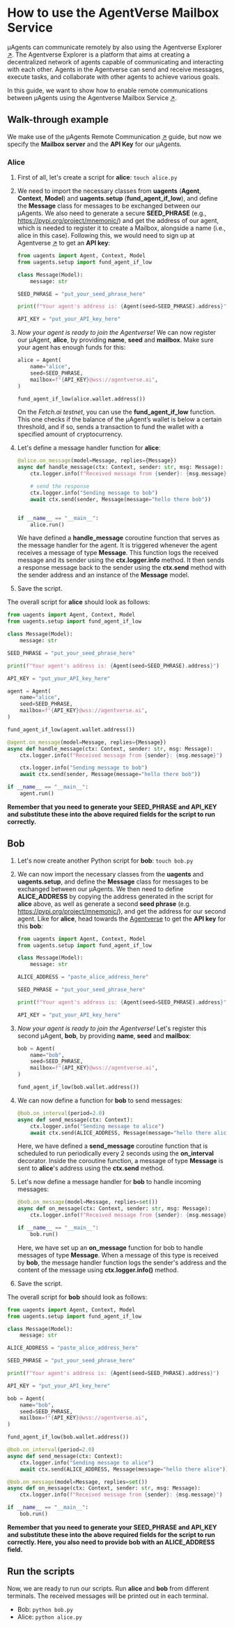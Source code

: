 # How to use the AgentVerse Mailbox Service

μAgents can communicate remotely by also using the Agentverse Explorer [↗️](https://agentverse.ai/)️. The Agentverse Explorer is a platform that aims at creating a decentralized network of agents capable of communicating and interacting with each other. Agents in the Agentverse can send and receive messages, execute tasks, and collaborate with other agents to achieve various goals.

In this guide, we want to show how to enable remote communications between μAgents using the Agentverse Mailbox Service [↗️](/docs/references/contracts/uagents-almanac/register-in-the-agentverse-mailbox.md). 

## Walk-through example

We make use of the μAgents Remote Communication [↗️](/docs/guides/agents/start-communicating-with-other-agents/remote-communication.md) guide, but now we specify the **Mailbox server** and the **API Key** for our μAgents.

### Alice 

1. First of all, let's create a script for **alice**: `touch alice.py`
2. We need to import the necessary classes from **uagents** (**Agent**, **Context**, **Model**) and **uagents.setup** (**fund_agent_if_low**), and define the **Message** class for messages to be exchanged between our μAgents. We also need to generate a secure **SEED_PHRASE** (e.g., https://pypi.org/project/mnemonic/) and get the address of our agent, which is  needed to register it to create a Mailbox, alongside a name (i.e., alice in this case). Following this, we would need to sign up at Agentverse [↗️](https://agentverse.ai) to get an **API key**:

    ```py copy
    from uagents import Agent, Context, Model
    from uagents.setup import fund_agent_if_low

    class Message(Model):
        message: str

    SEED_PHRASE = "put_your_seed_phrase_here"
   
    print(f"Your agent's address is: {Agent(seed=SEED_PHRASE).address}")

    API_KEY = "put_your_API_key_here"
    ```

3. _Now your agent is ready to join the Agentverse!_ We can now register our μAgent, **alice**, by providing **name**, **seed** and **mailbox**. Make sure your agent has enough funds for this:

    ```py copy
    alice = Agent(
        name="alice",
        seed=SEED_PHRASE,
        mailbox=f"{API_KEY}@wss://agentverse.ai",
    )

    fund_agent_if_low(alice.wallet.address())
    ```
   
   On the _Fetch.ai testnet_, you can use the **fund_agent_if_low** function. This one checks if the balance of the μAgent’s wallet is below a certain threshold, and if so, sends a transaction to fund the wallet with a specified amount of cryptocurrency.

4. Let's define a message handler function for **alice**:

    ```py copy
    @alice.on_message(model=Message, replies={Message})
    async def handle_message(ctx: Context, sender: str, msg: Message):
        ctx.logger.info(f"Received message from {sender}: {msg.message}")

        # send the response
        ctx.logger.info("Sending message to bob")
        await ctx.send(sender, Message(message="hello there bob"))


    if __name__ == "__main__":
        alice.run()
    ```
    
    We have defined a **handle_message** coroutine function that serves as the message handler for the agent. It is triggered whenever the agent receives a message of type **Message**. This function logs the received message and its sender using the **ctx.logger.info** method. It then sends a response message back to the sender using the **ctx.send** method with the sender address and an instance of the **Message** model.

5. Save the script.

The overall script for **alice** should look as follows:

```py copy filename="alice.py"
from uagents import Agent, Context, Model
from uagents.setup import fund_agent_if_low

class Message(Model):
    message: str

SEED_PHRASE = "put_your_seed_phrase_here"

print(f"Your agent's address is: {Agent(seed=SEED_PHRASE).address}")

API_KEY = "put_your_API_key_here"

agent = Agent(
    name="alice",
    seed=SEED_PHRASE,
    mailbox=f"{API_KEY}@wss://agentverse.ai",
)

fund_agent_if_low(agent.wallet.address())

@agent.on_message(model=Message, replies={Message})
async def handle_message(ctx: Context, sender: str, msg: Message):
    ctx.logger.info(f"Received message from {sender}: {msg.message}")

    ctx.logger.info("Sending message to bob")
    await ctx.send(sender, Message(message="hello there bob"))

if __name__ == "__main__":
    agent.run()
```

**Remember that you need to generate your SEED_PHRASE and API_KEY and substitute these into the above required fields for the script to run correctly.**

## Bob

1. Let's now create another Python script for **bob**: `touch bob.py`
2. We can now import the necessary classes from the **uagents** and **uagents.setup**, and define the **Message** class for messages to be exchanged between our μAgents. We then need to define **ALICE_ADDRESS** by copying the address generated in the script for **alice** above, as well as generate a second **seed phrase** (e.g. https://pypi.org/project/mnemonic/), and get the address for our second agent. Like for **alice**, head towards the [Agentverse](https://agentverse.ai) to get the **API key** for this **bob**:

    ```py copy
    from uagents import Agent, Context, Model
    from uagents.setup import fund_agent_if_low

    class Message(Model):
        message: str
   
    ALICE_ADDRESS = "paste_alice_address_here"

    SEED_PHRASE = "put_your_seed_phrase_here"
   
    print(f"Your agent's address is: {Agent(seed=SEED_PHRASE).address}")

    API_KEY = "put_your_API_key_here"
    ```

3. _Now your agent is ready to join the Agentverse!_ Let's register this second μAgent, **bob**, by providing **name**, **seed** and **mailbox**:

    ```py copy
    bob = Agent(
        name="bob",
        seed=SEED_PHRASE,
        mailbox=f"{API_KEY}@wss://agentverse.ai",
    )

    fund_agent_if_low(bob.wallet.address())
    ```

4. We can now define a function for **bob** to send messages:

    ```py copy
    @bob.on_interval(period=2.0)
    async def send_message(ctx: Context):
        ctx.logger.info("Sending message to alice")
        await ctx.send(ALICE_ADDRESS, Message(message="hello there alice"))
    ```

    Here, we have defined a **send_message** coroutine function that is scheduled to run periodically every 2 seconds using the **on_interval** decorator. Inside the coroutine function, a message of type **Message** is sent to **alice**'s address using the **ctx.send** method.

5. Let's now define a message handler for **bob** to handle incoming messages: 

    ```py copy
    @bob.on_message(model=Message, replies=set())
    async def on_message(ctx: Context, sender: str, msg: Message):
        ctx.logger.info(f"Received message from {sender}: {msg.message}")

    if __name__ == "__main__":
        bob.run()
    ```
   Here, we have set up an **on_message** function for bob to handle messages of type **Message**. When a message of this type is received by **bob**, the message handler function logs the sender's address and the content of the message using **ctx.logger.info()** method.

6. Save the script.

The overall script for **bob** should look as follows: 

```py copy filename="bob.py"
from uagents import Agent, Context, Model
from uagents.setup import fund_agent_if_low

class Message(Model):
    message: str

ALICE_ADDRESS = "paste_alice_address_here"

SEED_PHRASE = "put_your_seed_phrase_here"

print(f"Your agent's address is: {Agent(seed=SEED_PHRASE).address}")

API_KEY = "put_your_API_key_here"

bob = Agent(
    name="bob",
    seed=SEED_PHRASE,
    mailbox=f"{API_KEY}@wss://agentverse.ai",
)

fund_agent_if_low(bob.wallet.address())

@bob.on_interval(period=2.0)
async def send_message(ctx: Context):
    ctx.logger.info("Sending message to alice")
    await ctx.send(ALICE_ADDRESS, Message(message="hello there alice"))

@bob.on_message(model=Message, replies=set())
async def on_message(ctx: Context, sender: str, msg: Message):
    ctx.logger.info(f"Received message from {sender}: {msg.message}")

if __name__ == "__main__":
    bob.run()
```

**Remember that you need to generate your SEED_PHRASE and API_KEY and substitute these into the above required fields for the script to run correctly. Here, you also need to provide bob with an ALICE_ADDRESS field.** 

## Run the scripts

Now, we are ready to run our scripts. Run **alice** and **bob** from different terminals. The received messages will be printed out in each terminal. 

- Bob: `python bob.py`
- Alice: `python alice.py`
